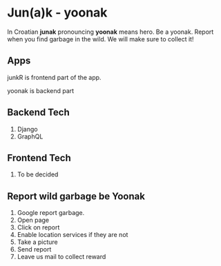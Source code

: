Jun(a)k - yoonak
=================

In Croatian **junak** pronouncing **yoonak** means hero. Be a yoonak. Report when you find garbage in the wild.
We will make sure to collect it!

Apps
----

junkR is frontend part of the app.

yoonak is backend part

Backend Tech
-----------

1. Django
2. GraphQL

Frontend Tech
-------------

1. To be decided

Report wild garbage be Yoonak
-----------------------------

1. Google report garbage.
2. Open page
3. Click on report
4. Enable location services if they are not
5. Take a picture
6. Send report
7. Leave us mail to collect reward

